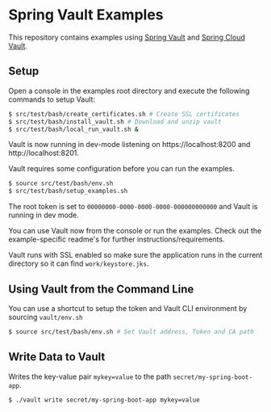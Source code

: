 Spring Vault Examples
============================

This repository contains examples using [Spring Vault](https://github.com/spring-projects/spring-vault) and [Spring Cloud Vault](https://github.com/spring-cloud-incubator/spring-cloud-vault-config).

## Setup

Open a console in the examples root directory and execute
the following commands to setup Vault:

```bash
$ src/test/bash/create_certificates.sh # Create SSL certificates
$ src/test/bash/install_vault.sh # Download and unzip vault
$ src/test/bash/local_run_vault.sh &
```

Vault is now running in dev-mode listening on
https://localhost:8200 and http://localhost:8201.

Vault requires some configuration before you can run the examples.

```bash
$ source src/test/bash/env.sh
$ src/test/bash/setup_examples.sh
```

The root token is set to `00000000-0000-0000-0000-000000000000`
and Vault is running in dev mode.

You can use Vault now from the console or run the examples. Check
out the example-specific readme's for further instructions/requirements.

Vault runs with SSL enabled so make sure the application runs
in the current directory so it can find `work/keystore.jks`.

## Using Vault from the Command Line

You can use a shortcut to setup the token and Vault CLI environment by sourcing
`vault/env.sh`

```bash
$ source src/test/bash/env.sh # Set Vault address, Token and CA path
```

## Write Data to Vault

Writes the key-value pair `mykey=value` to the path `secret/my-spring-boot-app`.

```
$ ./vault write secret/my-spring-boot-app mykey=value
```
